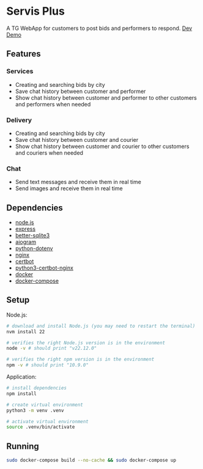 # Servis Plus

A TG WebApp for customers to post bids and performers to respond.
[Dev](https://t.me/servis_plus_dev_bot)
[Demo](https://t.me/servis_plus_demo_bot)

## Features

### Services

* Creating and searching bids by city
* Save chat history between customer and performer
* Show chat history between customer and performer to other customers and performers when needed

### Delivery

* Creating and searching bids by city
* Save chat history between customer and courier
* Show chat history between customer and courier to other customers and couriers when needed

### Chat

* Send text messages and receive them in real time
* Send images and receive them in real time

## Dependencies

* [node.js](https://nodejs.org/en/)
* [express](https://expressjs.com/)
* [better-sqlite3](https://github.com/JoshuaWise/better-sqlite3)
* [aiogram](https://github.com/aiogram/aiogram)
* [python-dotenv](https://github.com/theskumar/python-dotenv)
* [nginx](https://nginx.org/en/)
* [certbot](https://certbot.eff.org/)
* [python3-certbot-nginx](https://github.com/certbot/certbot/tree/main/certbot-nginx)
* [docker](https://www.docker.com/)
* [docker-compose](https://docs.docker.com/compose/)

## Setup

Node.js:

```bash
# download and install Node.js (you may need to restart the terminal)
nvm install 22

# verifies the right Node.js version is in the environment
node -v # should print "v22.12.0"

# verifies the right npm version is in the environment
npm -v # should print "10.9.0"
```

Application:

```bash
# install dependencies
npm install

# create virtual environment
python3 -m venv .venv

# activate virtual environment
source .venv/bin/activate
```

## Running

```bash
sudo docker-compose build --no-cache && sudo docker-compose up
```
